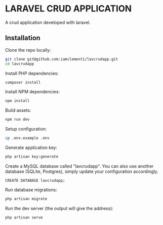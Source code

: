 # LARAVEL CRUD APPLICATION

A crud application developed with laravel.

## Installation

Clone the repo locally:

```sh
git clone git@github.com:iamclement1/lavcrudapp.git
cd lavcrudapp
```

Install PHP dependencies:

```sh
composer install
```

Install NPM dependencies:

```sh
npm install
```

Build assets:

```sh
npm run dev
```

Setup configuration:

```sh
cp .env.example .env
```

Generate application key:

```sh
php artisan key:generate
```

Create a MySQL database called "lavcrudapp". You can also use another database (SQLite, Postgres), simply update your configuration accordingly.

```mysql
CREATE DATABASE lavcrudapp;
```

Run database migrations:

```sh
php artisan migrate
```

Run the dev server (the output will give the address):

```sh
php artisan serve
```
